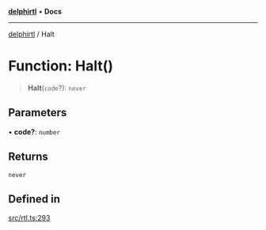 [**delphirtl**](../README.md) • **Docs**

***

[delphirtl](../globals.md) / Halt

# Function: Halt()

> **Halt**(`code`?): `never`

## Parameters

• **code?**: `number`

## Returns

`never`

## Defined in

[src/rtl.ts:293](https://github.com/chuacw/delphirtl/blob/01752da42abbae178d000244800240d96a86d86e/src/rtl.ts#L293)
